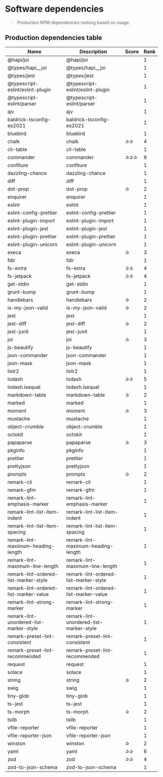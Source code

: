 
# Software dependencies

> Production NPM dependencies ranking based on usage.

## Production dependencies table

| Name | Description | Score | Rank  |
|------| ------------|-------|-------|
| @hapi/joi | @hapi/joi |  | 1 |
| @types/hapi__joi | @types/hapi__joi |  | 1 |
| @types/jest | @types/jest |  | 1 |
| @typescript-eslint/eslint-plugin | @typescript-eslint/eslint-plugin |  | 1 |
| @typescript-eslint/parser | @typescript-eslint/parser |  | 1 |
| ajv | ajv |  | 1 |
| baldrick-tsconfig-es2021 | baldrick-tsconfig-es2021 |  | 1 |
| bluebird | bluebird |  | 1 |
| chalk | chalk | ✰✰ | 4 |
| cli-table | cli-table |  | 1 |
| commander | commander | ✰✰✰ | 9 |
| confiture | confiture |  | 1 |
| dazzling-chance | dazzling-chance |  | 1 |
| diff | diff |  | 1 |
| dot-prop | dot-prop | ✰ | 2 |
| enquirer | enquirer |  | 1 |
| eslint | eslint |  | 1 |
| eslint-config-prettier | eslint-config-prettier |  | 1 |
| eslint-plugin-import | eslint-plugin-import |  | 1 |
| eslint-plugin-jest | eslint-plugin-jest |  | 1 |
| eslint-plugin-prettier | eslint-plugin-prettier |  | 1 |
| eslint-plugin-unicorn | eslint-plugin-unicorn |  | 1 |
| execa | execa | ✰ | 3 |
| fdir | fdir |  | 1 |
| fs-extra | fs-extra | ✰✰ | 4 |
| fs-jetpack | fs-jetpack | ✰✰ | 4 |
| get-stdin | get-stdin |  | 1 |
| grunt-bump | grunt-bump |  | 1 |
| handlebars | handlebars | ✰ | 2 |
| is-my-json-valid | is-my-json-valid | ✰ | 2 |
| jest | jest |  | 1 |
| jest-diff | jest-diff | ✰ | 2 |
| jest-junit | jest-junit |  | 1 |
| joi | joi | ✰ | 3 |
| js-beautify | js-beautify |  | 1 |
| json-commander | json-commander |  | 1 |
| json-mask | json-mask |  | 1 |
| listr2 | listr2 |  | 1 |
| lodash | lodash | ✰✰ | 5 |
| lodash.isequal | lodash.isequal |  | 1 |
| markdown-table | markdown-table | ✰ | 2 |
| marked | marked |  | 1 |
| moment | moment | ✰ | 3 |
| mustache | mustache |  | 1 |
| object-crumble | object-crumble |  | 1 |
| octokit | octokit |  | 1 |
| papaparse | papaparse | ✰ | 3 |
| pkginfo | pkginfo |  | 1 |
| prettier | prettier |  | 1 |
| prettyjson | prettyjson |  | 1 |
| prompts | prompts | ✰ | 2 |
| remark-cli | remark-cli |  | 1 |
| remark-gfm | remark-gfm |  | 1 |
| remark-lint-emphasis-marker | remark-lint-emphasis-marker |  | 1 |
| remark-lint-list-item-indent | remark-lint-list-item-indent |  | 1 |
| remark-lint-list-item-spacing | remark-lint-list-item-spacing |  | 1 |
| remark-lint-maximum-heading-length | remark-lint-maximum-heading-length |  | 1 |
| remark-lint-maximum-line-length | remark-lint-maximum-line-length |  | 1 |
| remark-lint-ordered-list-marker-style | remark-lint-ordered-list-marker-style |  | 1 |
| remark-lint-ordered-list-marker-value | remark-lint-ordered-list-marker-value |  | 1 |
| remark-lint-strong-marker | remark-lint-strong-marker |  | 1 |
| remark-lint-unordered-list-marker-style | remark-lint-unordered-list-marker-style |  | 1 |
| remark-preset-lint-consistent | remark-preset-lint-consistent |  | 1 |
| remark-preset-lint-recommended | remark-preset-lint-recommended |  | 1 |
| request | request |  | 1 |
| solace | solace |  | 1 |
| string | string | ✰ | 2 |
| swig | swig |  | 1 |
| tiny-glob | tiny-glob |  | 1 |
| ts-jest | ts-jest |  | 1 |
| ts-morph | ts-morph | ✰ | 2 |
| tslib | tslib |  | 1 |
| vfile-reporter | vfile-reporter |  | 1 |
| vfile-reporter-json | vfile-reporter-json |  | 1 |
| winston | winston | ✰ | 2 |
| yaml | yaml | ✰✰ | 6 |
| zod | zod | ✰✰ | 4 |
| zod-to-json-schema | zod-to-json-schema |  | 1 |
